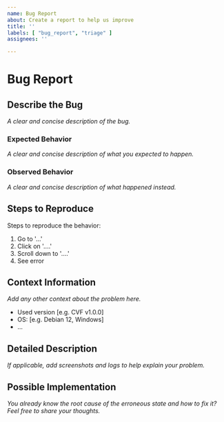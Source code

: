 ```yaml
---
name: Bug Report
about: Create a report to help us improve
title: ''
labels: [ "bug_report", "triage" ]
assignees: ''

---
```


# Bug Report

## Describe the Bug

_A clear and concise description of the bug._

### Expected Behavior

_A clear and concise description of what you expected to happen._

### Observed Behavior

_A clear and concise description of what happened instead._

## Steps to Reproduce

Steps to reproduce the behavior:

1. Go to '...'
2. Click on '....'
3. Scroll down to '....'
4. See error

## Context Information

_Add any other context about the problem here._

- Used version [e.g. CVF v1.0.0]
- OS: [e.g. Debian 12, Windows]
- ...

## Detailed Description

_If applicable, add screenshots and logs to help explain your problem._

## Possible Implementation

_You already know the root cause of the erroneous state and how to fix it? Feel free to share your thoughts._
